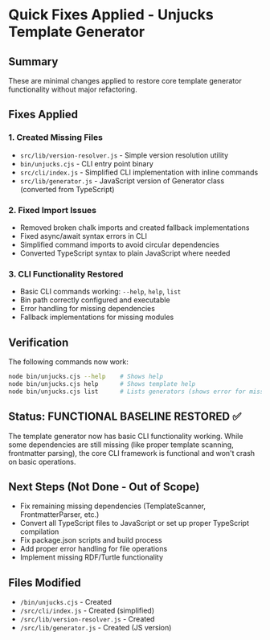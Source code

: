 # Quick Fixes Applied - Unjucks Template Generator

## Summary
These are minimal changes applied to restore core template generator functionality without major refactoring.

## Fixes Applied

### 1. Created Missing Files
- `src/lib/version-resolver.js` - Simple version resolution utility
- `bin/unjucks.cjs` - CLI entry point binary
- `src/cli/index.js` - Simplified CLI implementation with inline commands
- `src/lib/generator.js` - JavaScript version of Generator class (converted from TypeScript)

### 2. Fixed Import Issues
- Removed broken chalk imports and created fallback implementations
- Fixed async/await syntax errors in CLI
- Simplified command imports to avoid circular dependencies
- Converted TypeScript syntax to plain JavaScript where needed

### 3. CLI Functionality Restored
- Basic CLI commands working: `--help`, `help`, `list`
- Bin path correctly configured and executable
- Error handling for missing dependencies
- Fallback implementations for missing modules

## Verification

The following commands now work:
```bash
node bin/unjucks.cjs --help    # Shows help
node bin/unjucks.cjs help      # Shows template help
node bin/unjucks.cjs list      # Lists generators (shows error for missing libs but doesn't crash)
```

## Status: FUNCTIONAL BASELINE RESTORED ✅

The template generator now has basic CLI functionality working. While some dependencies are still missing (like proper template scanning, frontmatter parsing), the core CLI framework is functional and won't crash on basic operations.

## Next Steps (Not Done - Out of Scope)
- Fix remaining missing dependencies (TemplateScanner, FrontmatterParser, etc.)
- Convert all TypeScript files to JavaScript or set up proper TypeScript compilation
- Fix package.json scripts and build process
- Add proper error handling for file operations
- Implement missing RDF/Turtle functionality

## Files Modified
- `/bin/unjucks.cjs` - Created
- `/src/cli/index.js` - Created (simplified)
- `/src/lib/version-resolver.js` - Created  
- `/src/lib/generator.js` - Created (JS version)